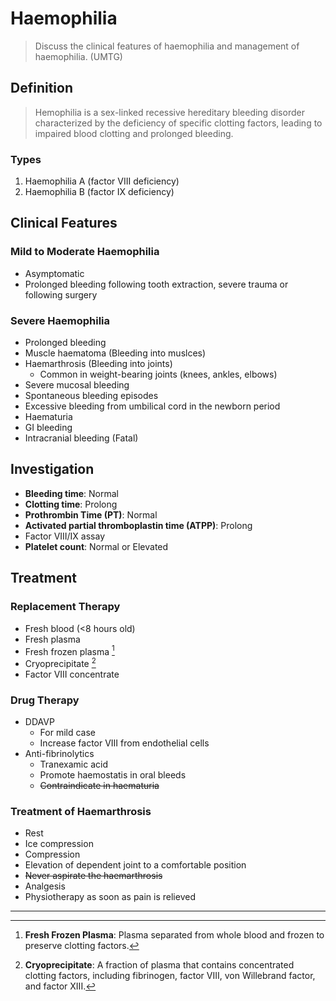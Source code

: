 # Haemophilia

> Discuss the clinical features of haemophilia and management of haemophilia. (UMTG)

## Definition

> Hemophilia is a sex-linked recessive hereditary bleeding disorder characterized by the deficiency of specific clotting factors, leading to impaired blood clotting and prolonged bleeding.

### Types

1. Haemophilia A (factor VIII deficiency)
2. Haemophilia B (factor IX deficiency)

## Clinical Features

### Mild to Moderate Haemophilia

- Asymptomatic
- Prolonged bleeding following tooth extraction, severe trauma or following surgery

### Severe Haemophilia

- Prolonged bleeding
- Muscle haematoma (Bleeding into muslces)
- Haemarthrosis (Bleeding into joints)
  - Common in weight-bearing joints (knees, ankles, elbows)
- Severe mucosal bleeding
- Spontaneous bleeding episodes
- Excessive bleeding from umbilical cord in the newborn period
- Haematuria
- GI bleeding
- Intracranial bleeding (Fatal)

## Investigation

- **Bleeding time**: Normal
- **Clotting time**: Prolong
- **Prothrombin Time (PT)**: Normal
- **Activated partial thromboplastin time (ATPP)**: Prolong
- Factor VIII/IX assay
- **Platelet count**: Normal or Elevated

## Treatment

### Replacement Therapy

- Fresh blood (<8 hours old)
- Fresh plasma
- Fresh frozen plasma [^1]
- Cryoprecipitate [^2]
- Factor VIII concentrate

[^1]: **Fresh Frozen Plasma**: Plasma separated from whole blood and frozen to preserve clotting factors.
[^2]: **Cryoprecipitate**: A fraction of plasma that contains concentrated clotting factors, including fibrinogen, factor VIII, von Willebrand factor, and factor XIII.

### Drug Therapy

- DDAVP
  - For mild case
  - Increase factor VIII from endothelial cells
- Anti-fibrinolytics
  - Tranexamic acid
  - Promote haemostatis in oral bleeds
  - ~~Contraindicate in haematuria~~

### Treatment of Haemarthrosis

- Rest
- Ice compression
- Compression
- Elevation of dependent joint to a comfortable position
- ~~Never aspirate the haemarthrosis~~
- Analgesis
- Physiotherapy as soon as pain is relieved

---
